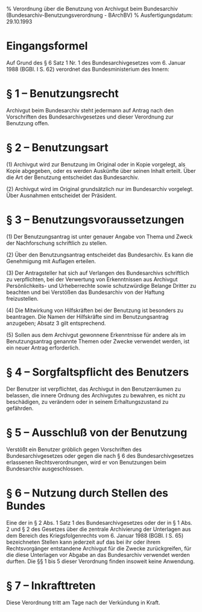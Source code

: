 % Verordnung über die Benutzung von Archivgut beim Bundesarchiv  (Bundesarchiv-Benutzungsverordnung - BArchBV)
% Ausfertigungsdatum: 29.10.1993
 
# Eingangsformel

Auf Grund des § 6 Satz 1 Nr. 1 des Bundesarchivgesetzes vom 6. Januar 1988 (BGBl. I S. 62) verordnet das Bundesministerium des Innern:

# § 1 – Benutzungsrecht

Archivgut beim Bundesarchiv steht jedermann auf Antrag nach den Vorschriften des Bundesarchivgesetzes und dieser Verordnung zur Benutzung offen.

# § 2 – Benutzungsart

(1) Archivgut wird zur Benutzung im Original oder in Kopie vorgelegt, als Kopie abgegeben, oder es werden Auskünfte über seinen Inhalt erteilt. Über die Art der Benutzung entscheidet das Bundesarchiv.

(2) Archivgut wird im Original grundsätzlich nur im Bundesarchiv vorgelegt. Über Ausnahmen entscheidet der Präsident.

# § 3 – Benutzungsvoraussetzungen

(1) Der Benutzungsantrag ist unter genauer Angabe von Thema und Zweck der Nachforschung schriftlich zu stellen.

(2) Über den Benutzungsantrag entscheidet das Bundesarchiv. Es kann die Genehmigung mit Auflagen erteilen.

(3) Der Antragsteller hat sich auf Verlangen des Bundesarchivs schriftlich zu verpflichten, bei der Verwertung von Erkenntnissen aus Archivgut Persönlichkeits- und Urheberrechte sowie schutzwürdige Belange Dritter zu beachten und bei Verstößen das Bundesarchiv von der Haftung freizustellen.

(4) Die Mitwirkung von Hilfskräften bei der Benutzung ist besonders zu beantragen. Die Namen der Hilfskräfte sind im Benutzungsantrag anzugeben; Absatz 3 gilt entsprechend.

(5) Sollen aus dem Archivgut gewonnene Erkenntnisse für andere als im Benutzungsantrag genannte Themen oder Zwecke verwendet werden, ist ein neuer Antrag erforderlich.

# § 4 – Sorgfaltspflicht des Benutzers

Der Benutzer ist verpflichtet, das Archivgut in den Benutzerräumen zu belassen, die innere Ordnung des Archivgutes zu bewahren, es nicht zu beschädigen, zu verändern oder in seinem Erhaltungszustand zu gefährden.

# § 5 – Ausschluß von der Benutzung

Verstößt ein Benutzer gröblich gegen Vorschriften des Bundesarchivgesetzes oder gegen die nach § 6 des Bundesarchivgesetzes erlassenen Rechtsverordnungen, wird er von Benutzungen beim Bundesarchiv ausgeschlossen.

# § 6 – Nutzung durch Stellen des Bundes

Eine der in § 2 Abs. 1 Satz 1 des Bundesarchivgesetzes oder der in § 1 Abs. 2 und § 2 des Gesetzes über die zentrale Archivierung der Unterlagen aus dem Bereich des Kriegsfolgenrechts vom 6. Januar 1988 (BGBl. I S. 65) bezeichneten Stellen kann jederzeit auf das bei ihr oder ihrem Rechtsvorgänger entstandene Archivgut für die Zwecke zurückgreifen, für die diese Unterlagen vor Abgabe an das Bundesarchiv verwendet werden durften. Die §§ 1 bis 5 dieser Verordnung finden insoweit keine Anwendung.

# § 7 – Inkrafttreten

Diese Verordnung tritt am Tage nach der Verkündung in Kraft.
